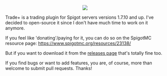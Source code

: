 <p align="center"><img src="https://image.ibb.co/i68Xxy/Trade.png"></p>

Trade+ is a trading plugin for Spigot servers versions 1.7.10 and up. I've decided to open-source it since I don't have much time to work on it anymore.

If you feel like 'donating'/paying for it, you can do so on the SpigotMC resource page: https://www.spigotmc.org/resources/23138/

But if you want to download it from the [releases page](https://github.com/Trophonix/TradePlus/releases) that's totally fine too.

If you find bugs or want to add features, you are, of course, more than welcome to submit pull requests. Thanks!
